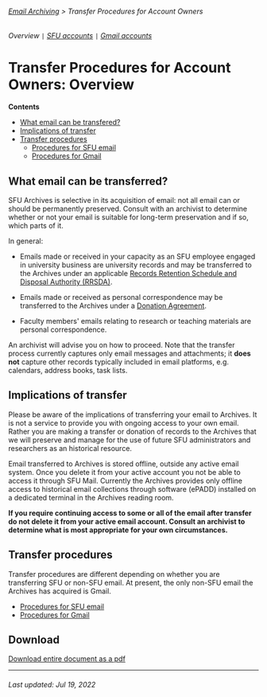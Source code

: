 ###### [Email Archiving](../README.md) > Transfer Procedures for Account Owners
###### Overview `|` [SFU accounts](transfer-procedures-for-sfu-email.md) `|` [Gmail accounts](transfer-procedures-for-gmail.md)

# Transfer Procedures for Account Owners: Overview

**Contents**
- [What email can be transfered?](#what-email-can-be-transferred)
- [Implications of transfer](#implications-of-transfer)
- [Transfer procedures](#transfer-procedures)
    - [Procedures for SFU email](transfer-procedures-for-sfu-email.md)
    - [Procedures for Gmail](transfer-procedures-for-gmail.md)

## What email can be transferred?
SFU Archives is selective in its acquisition of email: not all email can or should be permanently preserved. Consult with an archivist to determine whether or not your email is suitable for long-term preservation and if so, which parts of it.

In general:
- Emails made or received in your capacity as an SFU employee engaged in university business are university records and may be transferred to the Archives under an applicable [Records Retention Schedule and Disposal Authority (RRSDA)](http://www.sfu.ca/archives2/dur/rrsdas.html).

- Emails made or received as personal correspondence may be transferred to the Archives under a [Donation Agreement](http://www.sfu.ca/archives/for-donors/donations.html).

- Faculty members' emails relating to research or teaching materials are personal correspondence.

An archivist will advise you on how to proceed. Note that the transfer process currently captures only email messages and attachments; it **does not** capture other records typically included in email platforms, e.g. calendars, address books, task lists.

## Implications of transfer
Please be aware of the implications of transferring your email to Archives. It is not a service to provide you with ongoing access to your own email. Rather you are making a transfer or donation of records to the Archives that we will preserve and manage for the use of future SFU administrators and researchers as an historical resource.

Email transferred to Archives is stored offline, outside any active email system. Once you delete it from your active account you not be able to access it through SFU Mail. Currently the Archives provides only offline access to historical email collections through software (ePADD) installed on a dedicated terminal in the Archives reading room.

**If you require continuing access to some or all of the email after transfer do not delete it from your active email account. Consult an archivist to determine what is most appropriate for your own circumstances.**

## Transfer procedures
Transfer procedures are different depending on whether you are transferring SFU or non-SFU email. At present, the only non-SFU email the Archives has acquired is Gmail.
- [Procedures for SFU email](transfer-procedures-for-sfu-email.md)
- [Procedures for Gmail](transfer-procedures-for-gmail.md)

## Download
[Download entire document as a pdf](../downloads/procedures-account-owners.pdf)
***

###### Last updated: Jul 19, 2022
